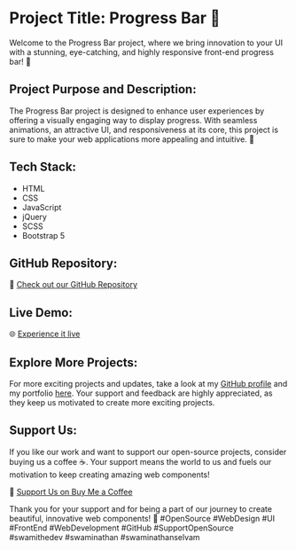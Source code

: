# Project Title: Progress Bar 🚀

Welcome to the Progress Bar project, where we bring innovation to your UI with a stunning, eye-catching, and highly responsive front-end progress bar! 🌟

## Project Purpose and Description:
The Progress Bar project is designed to enhance user experiences by offering a visually engaging way to display progress. With seamless animations, an attractive UI, and responsiveness at its core, this project is sure to make your web applications more appealing and intuitive. 🌈

## Tech Stack:
- HTML
- CSS
- JavaScript
- jQuery
- SCSS
- Bootstrap 5

## GitHub Repository:
🔗 [Check out our GitHub Repository](https://github.com/SwamiTheDev/web-components/tree/main/Progress%20Bar)

## Live Demo:
🌐 [Experience it live](https://progressbar-swamithedev.netlify.app/)

## Explore More Projects:
For more exciting projects and updates, take a look at my [GitHub profile](https://github.com/swamithedev/) and my portfolio [here](https://swamithedev.vercel.app). Your support and feedback are highly appreciated, as they keep us motivated to create more exciting projects.

## Support Us:
If you like our work and want to support our open-source projects, consider buying us a coffee ☕. Your support means the world to us and fuels our motivation to keep creating amazing web components!

💖 [Support Us on Buy Me a Coffee](https://www.buymeacoffee.com/swamithedev)

Thank you for your support and for being a part of our journey to create beautiful, innovative web components! 🙌 #OpenSource #WebDesign #UI #FrontEnd #WebDevelopment #GitHub #SupportOpenSource #swamithedev #swaminathan #swaminathanselvam